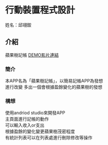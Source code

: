 
# 行動裝置程式設計
姓名：邱翊銨 
## 介紹
蘋果樹記帳
[DEMO影片連結](https://youtu.be/kOAQgGToYMo)

### 簡介
本APP名為「蘋果樹記帳」，以簡易記帳APP為發想<br>
進行改變 多出一個會根據盈餘變化的蘋果樹的發想
### 構想
使用andriod studio來開發APP<br>
主頁面進行記帳的動作<br>
可以輸入收入or支出<br>
根據盈餘的變化變更蘋果樹茂密程度<br>
有統計列表可以在列表處進行刪除修改等操作<br>
